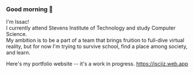 ### Good morning 🐇
  
I'm Issac!  
I currently attend Stevens Institute of Technology and study Computer Science.  
My ambition is to be a part of a team that brings fruition to full-dive virtual reality, but for now I'm trying to survive school, find a place among society, and learn.  
  
Here's my portfolio website -- it's a work in progress.
https://isciiz.web.app

<!--
**iscii/iscii** is a ✨ _special_ ✨ repository because its `README.md` (this file) appears on your GitHub profile.

Here are some ideas to get you started:

- 🔭 I’m currently working on ...
- 🌱 I’m currently learning ...
- 👯 I’m looking to collaborate on ...
- 🤔 I’m looking for help with ...
- 💬 Ask me about ...
- 📫 How to reach me: ...
- 😄 Pronouns: ...
- ⚡ Fun fact: ...
-->
